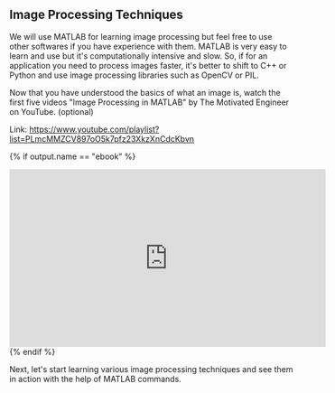 ## Image Processing Techniques

We will use MATLAB for learning image processing but feel free to use other softwares if you have experience with them. MATLAB is very easy to learn and use but it's computationally intensive and slow. So, if for an application you need to process images faster, it's better to shift to C++ or Python and use image processing libraries such as OpenCV or PIL.

Now that you have understood the basics of what an image is, watch the first five videos "Image Processing in MATLAB" by The Motivated Engineer on YouTube. (optional)

Link: https://www.youtube.com/playlist?list=PLmcMMZCV897oO5k7pfz23XkzXnCdcKbvn

{% if output.name == "ebook" %}
<div class="row" style="text-align:center;">
	<iframe width="560" height="315" src="https://www.youtube.com/embed/videoseries?list=PLmcMMZCV897oO5k7pfz23XkzXnCdcKbvn" frameborder="0" allowfullscreen></iframe>
</div>
{% endif %}

Next, let's start learning various image processing techniques and see them in action with the help of MATLAB commands.